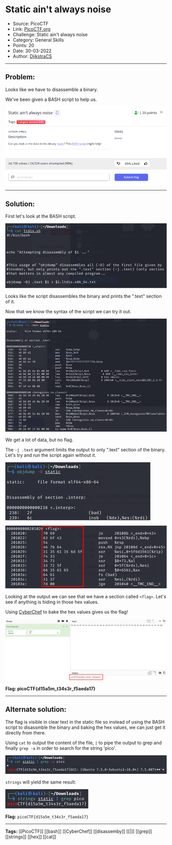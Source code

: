 # Static ain't always noise
* Source: PicoCTF
* Link: [PicoCTF.org](https://picoctf.org/)
* Challenge: Static ain't always noise
* Category: General Skills
* Points: 20
* Date: 30-03-2022
* Author: [DjikstraCS](https://github.com/DjikstraCS)

---
## Problem:
Looks like we have to disassemble a binary.

We've been given a BASH script to help us.

![](./attachments/Pasted%20image%2020220330085052.png)

---
## Solution:
First let's look at the BASH script.

![](./attachments/Pasted%20image%2020220330085850.png)

Looks like the script disassembles the binary and prints the ".text" section of it.

Now that we know the syntax of the script we can try it out.

![](./attachments/Pasted%20image%2020220330090714.png)

We get a lot of data, but no flag.

The `-j .text` argument limits the output to only ".text" section of the binary. Let's try and run the script again without it.

![](./attachments/Pasted%20image%2020220330101158.png)

![](./attachments/Pasted%20image%2020220330094515.png)

Looking at the output we can see that we have a section called `<flag>`. Let's see if anything is hiding in those hex values.

Using [CyberChef](https://gchq.github.io/CyberChef/) to bake the hex values gives us the flag!

![](./attachments/Pasted%20image%2020220330094550.png)

**Flag: picoCTF{d15a5m_t34s3r_f5aeda17}**

---
## Alternate solution:
The flag is visible in clear text in the static file so instead of using the BASH script to disassmble the binary and baking the hex values, we can just get it directly from there.

Using `cat` to output the content of the file, `|` to pipe the output to grep and finally `grep -a` in order to search for the string 'pico'.

![](./attachments/Pasted%20image%2020220330095650.png)

`strings` will yield the same result:

![](./attachments/Pasted%20image%2020220330100715.png)

**Flag:** `picoCTF{d15a5m_t34s3r_f5aeda17}`

---
**Tags:** [[PicoCTF]] [[bash]] [[CyberChef]] [[disassemby]] [[|]]  [[grep]] [[strings]] [[hex]]  [[cat]]